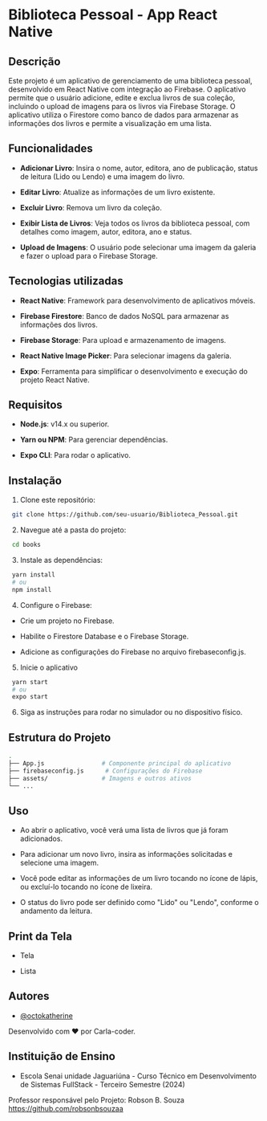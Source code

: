 
 
# Biblioteca Pessoal - App React Native

## Descrição

Este projeto é um aplicativo de gerenciamento de uma biblioteca pessoal, desenvolvido em React Native com integração ao Firebase. O aplicativo permite que o usuário adicione, edite e exclua livros de sua coleção, incluindo o upload de imagens para os livros via Firebase Storage. O aplicativo utiliza o Firestore como banco de dados para armazenar as informações dos livros e permite a visualização em uma lista.


## Funcionalidades

- **Adicionar Livro**: Insira o nome, autor, editora, ano de publicação, status de leitura (Lido ou Lendo) e uma imagem do livro.

- **Editar Livro**: Atualize as informações de um livro existente.

- **Excluir Livro**: Remova um livro da coleção.

- **Exibir Lista de Livros**: Veja todos os livros da biblioteca pessoal, com detalhes como imagem, autor, editora, ano e status.

- **Upload de Imagens**: O usuário pode selecionar uma imagem da galeria e fazer o upload para o Firebase Storage.


## Tecnologias utilizadas

- **React Native**: Framework para desenvolvimento de aplicativos móveis.

- **Firebase Firestore**: Banco de dados NoSQL para armazenar as informações dos livros.

- **Firebase Storage**: Para upload e armazenamento de imagens.

- **React Native Image Picker**: Para selecionar imagens da galeria.

- **Expo**: Ferramenta para simplificar o desenvolvimento e execução do projeto React Native.
## Requisitos

- **Node.js**: v14.x ou superior.

- **Yarn ou NPM**: Para gerenciar dependências.

- **Expo CLI**: Para rodar o aplicativo.
## Instalação

1. Clone este repositório:

```bash
 git clone https://github.com/seu-usuario/Biblioteca_Pessoal.git

```

2. Navegue até a pasta do projeto:

```bash
 cd books

 ```

 3. Instale as dependências:

 ```bash
  yarn install 
  # ou
  npm install

 ```

 4. Configure o Firebase:

 - Crie um projeto no Firebase.

 - Habilite o Firestore Database e o Firebase Storage.

 - Adicione as configurações do Firebase no arquivo firebaseconfig.js.

 5. Inicie o aplicativo

 ```bash
  yarn start
  # ou
  expo start

  ```

  6. Siga as instruções para rodar no simulador ou no dispositivo físico.






    
## Estrutura do Projeto

```bash
.
├── App.js                # Componente principal do aplicativo
├── firebaseconfig.js      # Configurações do Firebase
├── assets/               # Imagens e outros ativos
└── ...
```

## Uso

- Ao abrir o aplicativo, você verá uma lista de livros que já foram adicionados.

- Para adicionar um novo livro, insira as informações solicitadas e selecione uma imagem.

- Você pode editar as informações de um livro tocando no ícone de lápis, ou excluí-lo tocando no ícone de lixeira.

- O status do livro pode ser definido como "Lido" ou "Lendo", conforme o andamento da leitura.
## Print da Tela

- Tela 


- Lista


## Autores

- [@octokatherine](https://www.github.com/Carla-coder)

Desenvolvido com ❤️ por Carla-coder.


## Instituição de Ensino

- Escola Senai unidade Jaguariúna - Curso Técnico em Desenvolvimento de Sistemas FullStack - Terceiro Semestre (2024)

Professor responsável pelo Projeto: Robson B. Souza https://github.com/robsonbsouzaa